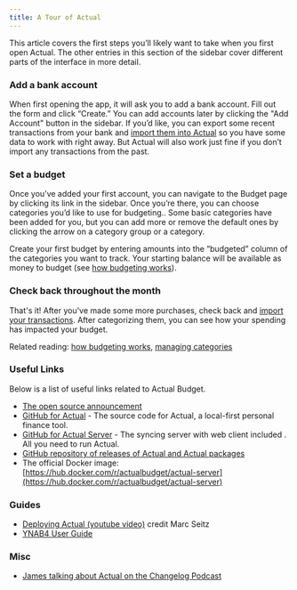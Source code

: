 ```yaml
---
title: A Tour of Actual
---
```


This article covers the first steps you’ll likely want to take when you first open Actual. The other entries in this section of the sidebar cover different parts of the interface in more detail.

### Add a bank account

When first opening the app, it will ask you to add a bank account. Fill out the form and click “Create.” You can add accounts later by clicking the "Add Account" button in the sidebar. If you’d like, you can export some recent transactions from your bank and [import them into Actual](/Accounts/Transactions/importing-trans/) so you have some data to work with right away. But Actual will also work just fine if you don’t import any transactions from the past.

### Set a budget

Once you’ve added your first account, you can navigate to the Budget page by clicking its link in the sidebar. Once you’re there, you can choose categories you’d like to use for budgeting.. Some basic categories have been added for you, but you can add more or remove the default ones by clicking the arrow on a category group or a category.

Create your first budget by entering amounts into the “budgeted” column of the categories you want to track. Your starting balance will be available as money to budget (see [how budgeting works](/Budgeting/howitworks/)).

### Check back throughout the month

That's it! After you've made some more purchases, check back and [import your transactions](/Accounts/Transactions/importing-trans/). After categorizing them, you can see how your spending has impacted your budget.

Related reading: [how budgeting works](/Budgeting/howitworks/), [managing categories](/Budgeting/categories/)

### Useful Links

Below is a list of useful links related to Actual Budget.

- [The open source announcement](https://actualbudget.com/open-source)
- [GitHub for Actual](https://github.com/actualbudget) - The source code for Actual, a local-first personal finance tool.
- [GitHub for Actual Server](https://github.com/actualbudget/actual-server) - The syncing server with web client included . All you need to run Actual.
- [GitHub repository of releases of Actual and Actual packages](https://github.com/actualbudget/releases)
- The official Docker image:
  [https://hub.docker.com/r/actualbudget/actual-server](https://hub.docker.com/r/actualbudget/actual-server)

### Guides

- [Deploying Actual (youtube video)](https://www.youtube.com/watch?v=6ho_oA4MwXo) credit Marc Seitz
- [YNAB4 User Guide](https://hananhazime.files.wordpress.com/2015/12/ynab-print.pdf)

### Misc

- [James talking about Actual on the Changelog Podcast](https://changelog.com/podcast/495)
